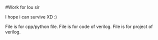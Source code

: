 #Work for lou sir 

I hope i can survive XD :) 

File <Simulation> is for cpp/python file.
File <SourceCode> is for code of verilog.
File <Verilog> is for project of verilog.
